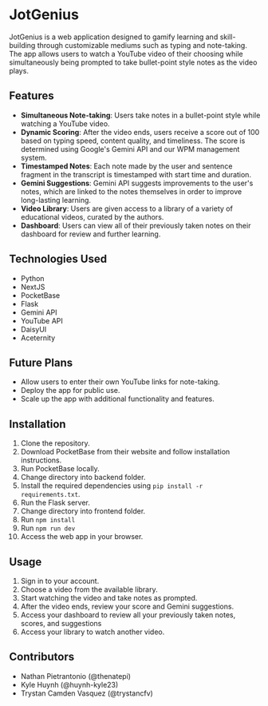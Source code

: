# JotGenius

JotGenius is a web application designed to gamify learning and skill-building through customizable mediums such as typing and note-taking. The app allows users to watch a YouTube video of their choosing while simultaneously being prompted to take bullet-point style notes as the video plays. 

## Features

- **Simultaneous Note-taking**: Users take notes in a bullet-point style while watching a YouTube video.
- **Dynamic Scoring**: After the video ends, users receive a score out of 100 based on typing speed, content quality, and timeliness. The score is determined using Google's Gemini API and our WPM management system.
- **Timestamped Notes**: Each note made by the user and sentence fragment in the transcript is timestamped with start time and duration.
- **Gemini Suggestions**: Gemini API suggests improvements to the user's notes, which are linked to the notes themselves in order to improve long-lasting learning.
- **Video Library**: Users are given access to a library of a variety of educational videos, curated by the authors.
- **Dashboard**: Users can view all of their previously taken notes on their dashboard for review and further learning.

## Technologies Used

- Python
- NextJS
- PocketBase
- Flask
- Gemini API
- YouTube API
- DaisyUI
- Aceternity

## Future Plans

- Allow users to enter their own YouTube links for note-taking.
- Deploy the app for public use.
- Scale up the app with additional functionality and features.

## Installation

1. Clone the repository.
2. Download PocketBase from their website and follow installation instructions.
3. Run PocketBase locally.
4. Change directory into backend folder.
5. Install the required dependencies using `pip install -r requirements.txt`.
6. Run the Flask server.
7. Change directory into frontend folder.
8. Run `npm install`
9. Run `npm run dev`
10. Access the web app in your browser.

## Usage

1. Sign in to your account.
2. Choose a video from the available library.
3. Start watching the video and take notes as prompted.
4. After the video ends, review your score and Gemini suggestions.
5. Access your dashboard to review all your previously taken notes, scores, and suggestions
6. Access your library to watch another video.

## Contributors

- Nathan Pietrantonio (@thenatepi)
- Kyle Huynh (@huynh-kyle23)
- Trystan Camden Vasquez (@trystancfv)
